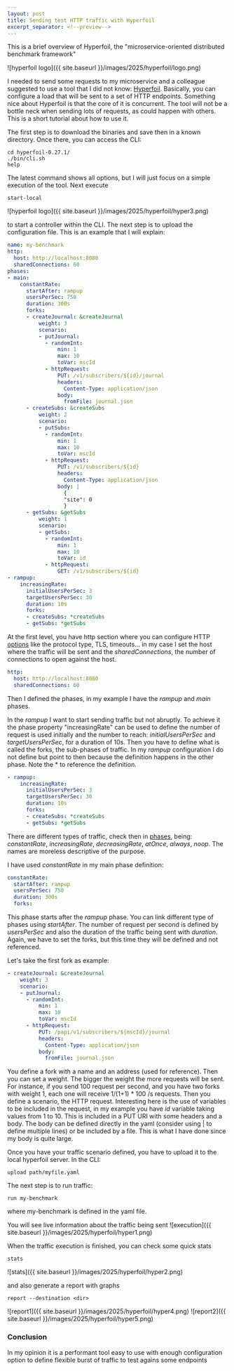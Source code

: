 ```yaml
---
layout: post
title: Sending test HTTP traffic with Hyperfoil
excerpt_separator: <!--preview-->
---
```

This is a brief overview of Hyperfoil, the "microservice-oriented distributed benchmark framework"
<!--preview-->

![hyperfoil logo]({{ site.baseurl }}/images/2025/hyperfoil/logo.png)

I needed to send some requests to my microservice and a colleague suggested to use a tool that I did not know: [Hyperfoil](https://hyperfoil.io/). Basically, you can configure a load that will be sent to a set of HTTP endpoints. Something nice about Hyperfoil is that
the core of it is concurrent. The tool will not be a bottle neck when sending lots of requests, as could happen with others. This is a short tutorial about how to use it.

The first step is to download the binaries and save then in a known directory. Once there, you can access the CLI:
```
cd hyperfoil-0.27.1/
./bin/cli.sh
help
```
The latest command shows all options, but I will just focus on a simple execution of the tool. Next execute
```
start-local
```
![hyperfoil logo]({{ site.baseurl }}/images/2025/hyperfoil/hyper3.png)

to start a controller within the CLI. The next step is to upload the configuration file. This is an example that I will explain:

```yaml
name: my-benchmark
http:
  host: http://localhost:8080
  sharedConnections: 60
phases:
- main:
    constantRate:
      startAfter: rampup
      usersPerSec: 750
      duration: 300s
      forks:
      - createJournal: &createJournal
          weight: 3
          scenario:
          - putJournal:
            - randomInt:
                min: 1
                max: 10
                toVar: mscId
            - httpRequest:
                PUT: /v1/subscribers/${id}/journal
                headers:
                  Content-Type: application/json
                body:
                  fromFile: journal.json
      - createSubs: &createSubs
          weight: 2
          scenario:
          - putSubs:
            - randomInt:
                min: 1
                max: 10
                toVar: mscId
            - httpRequest:
                PUT: /v1/subscribers/${id}
                headers:
                  Content-Type: application/json
                body: |
                  {
                  "site": 0
                  }
      - getSubs: &getSubs
          weight: 1
          scenario:
          - getSubs:
            - randomInt:
                min: 1
                max: 10
                toVar: id
            - httpRequest:
                GET: /v1/subscribers/${id}
- rampup:
    increasingRate:
      initialUsersPerSec: 3
      targetUsersPerSec: 30
      duration: 10s
      forks:
      - createSubs: *createSubs
      - getSubs: *getSubs
```

At the first level, you have http section where you can configure HTTP [options](https://hyperfoil.io/docs/user-guide/benchmark/http/) like the protocol type, TLS, timeouts... in my case I set the host where the traffic will be sent
and the *sharedConnections*, the number of connections to open against the host.
```yaml
http:
  host: http://localhost:8080
  sharedConnections: 60
```
Then I defined the phases, in my example I have the *rampup* and *main* phases.

In the *rampup* I want to start sending traffic but not abruptly. To achieve it the phase property "increasingRate" can be used to define the number of request is used initially and the number to reach: *initialUsersPerSec* and *targetUsersPerSec*, for a duration of 10s. Then you have to define what is called the forks, the sub-phases of traffic. In my *rampup* configuration I do not define but point to then because the definition happens in the other phase. Note the * to reference the definition.
```yaml
- rampup:
    increasingRate:
      initialUsersPerSec: 3
      targetUsersPerSec: 30
      duration: 10s
      forks:
      - createSubs: *createSubs
      - getSubs: *getSubs
```

There are different types of traffic, check then in [phases](https://hyperfoil.io/docs/user-guide/benchmark/phases/), being: *constantRate*, *increasingRate*,
*decreasingRate*, *atOnce*, *always*, *noop*. The names are moreless descriptive of the purpose.

I have used *constantRate* in my main phase definition:
```yaml
constantRate:
  startAfter: rampup
  usersPerSec: 750
  duration: 300s
  forks:
```
This phase starts after the *rampup* phase. You can link different type of phases using *startAfter*. The number of request per second is defined by *usersPerSec* and also the duration of the traffic being sent with *duration*. Again, we have to set the forks, but this time they will be defined and not referenced.

Let's take the first fork as example:
```yaml
- createJournal: &createJournal
    weight: 3
    scenario:
    - putJournal:
      - randomInt:
          min: 1
          max: 10
          toVar: mscId
      - httpRequest:
          PUT: /papi/v1/subscribers/${mscId}/journal
          headers:
            Content-Type: application/json
          body:
            fromFile: journal.json
```
You define a fork with a name and an address (used for reference). Then you can set a weight. The bigger the weight the more requests will be sent. For instance, if
you send 100 request per second, and you have two forks with weight 1, each one will receive 1/(1+1) * 100 /s requests. Then you define a scenario, the HTTP request. Interesting here is the use of variables to be included in the request, in my example you have *id* variable taking values from 1 to 10. This is included in a PUT URI with some headers and a body. The body can be defined directly in the yaml (consider using | to define multiple lines) or be included by a file. This is what I have done since my body is quite large.

Once you have your traffic scenario defined, you have to upload it to the local hyperfoil server. In the CLI:
```
upload path/myfile.yaml
```

The next step is to run traffic:
```
run my-benchmark
```
where my-benchmark is defined in the yaml file.

You will see live information about the traffic being sent
![execution]({{ site.baseurl }}/images/2025/hyperfoil/hyper1.png)

When the traffic execution is finished, you can check some quick stats
```
stats
```
![stats]({{ site.baseurl }}/images/2025/hyperfoil/hyper2.png)

and also generate a report with graphs
```
report --destination <dir>
```
![report1]({{ site.baseurl }}/images/2025/hyperfoil/hyper4.png)
![report2]({{ site.baseurl }}/images/2025/hyperfoil/hyper5.png)

### Conclusion
In my opinion it is a performant tool easy to use with enough configuration option to define flexible burst of traffic to test agains some endpoints
